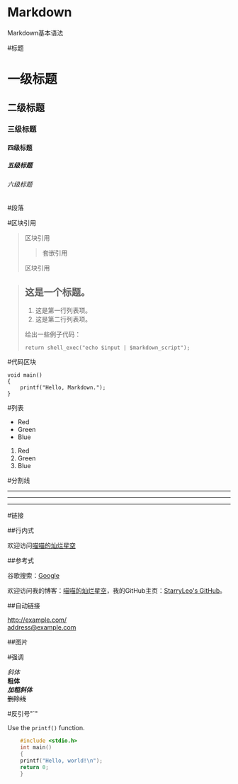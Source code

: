 # Markdown
Markdown基本语法

#标题

# 一级标题
## 二级标题
### 三级标题
#### 四级标题
##### 五级标题
###### 六级标题

#段落

#区块引用

> 区块引用
> 
>> 套嵌引用
> 
> 区块引用

> ## 这是一个标题。
> 
> 1.   这是第一行列表项。
> 2.   这是第二行列表项。
> 
> 给出一些例子代码：
> 
>     return shell_exec("echo $input | $markdown_script");

#代码区块

    void main()
    {
        printf("Hello, Markdown.");
    }

#列表

* Red
* Green
* Blue

1. Red
2. Green
3. Blue

#分割线

***
---
___

#链接

##行内式

欢迎访问[喵喵的灿烂星空](https://starrycat.me "一个窝")

##参考式

谷歌搜索：[Google][00]

欢迎访问我的博客：[喵喵的灿烂星空]，我的GitHub主页：[StarryLeo's GitHub]。

[00]: https://www.google.com
[喵喵的灿烂星空]: https://starrycat.me "一个窝"
[StarryLeo's GitHub]: https://github.com/StarryLeo

##自动链接

<http://example.com/>  
<address@example.com>

##图片

#强调

*斜体*  
**粗体**  
***加粗斜体***  
~~删除线~~

#反引号"`"

Use the `printf()` function.
``` c
    #include <stdio.h>
    int main()
    {
    printf("Hello, world!\n");
    return 0;
    }
```

